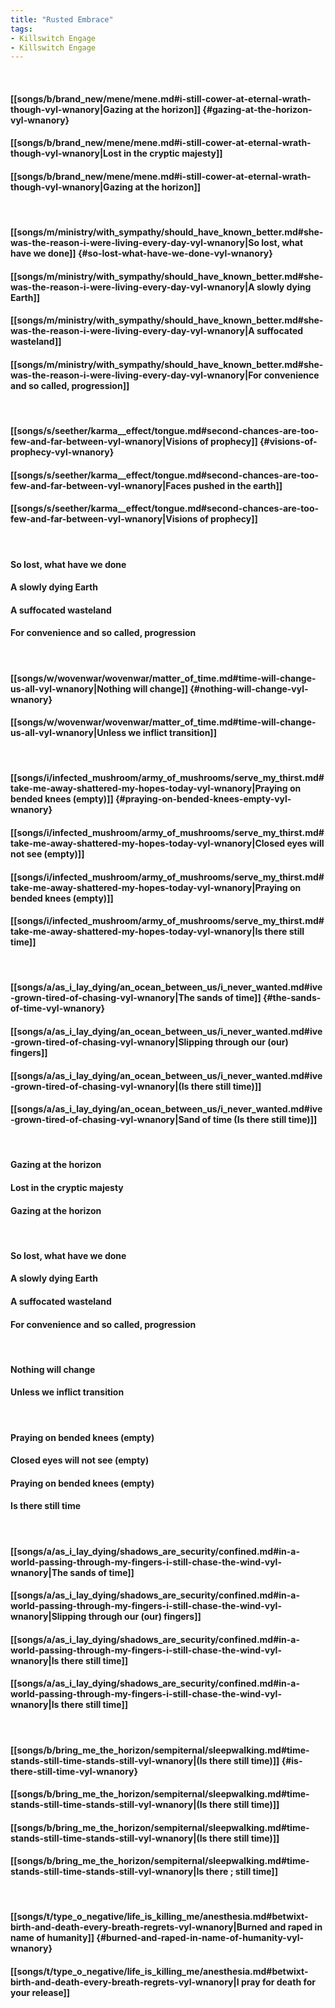 ```yaml
---
title: "Rusted Embrace"
tags:
- Killswitch Engage
- Killswitch Engage
---
```

&nbsp;
#### [[songs/b/brand_new/mene/mene.md#i-still-cower-at-eternal-wrath-though-vyl-wnanory|Gazing at the horizon]] {#gazing-at-the-horizon-vyl-wnanory}
#### [[songs/b/brand_new/mene/mene.md#i-still-cower-at-eternal-wrath-though-vyl-wnanory|Lost in the cryptic majesty]]
#### [[songs/b/brand_new/mene/mene.md#i-still-cower-at-eternal-wrath-though-vyl-wnanory|Gazing at the horizon]]
&nbsp;
#### [[songs/m/ministry/with_sympathy/should_have_known_better.md#she-was-the-reason-i-were-living-every-day-vyl-wnanory|So lost, what have we done]] {#so-lost-what-have-we-done-vyl-wnanory}
#### [[songs/m/ministry/with_sympathy/should_have_known_better.md#she-was-the-reason-i-were-living-every-day-vyl-wnanory|A slowly dying Earth]]
#### [[songs/m/ministry/with_sympathy/should_have_known_better.md#she-was-the-reason-i-were-living-every-day-vyl-wnanory|A suffocated wasteland]]
#### [[songs/m/ministry/with_sympathy/should_have_known_better.md#she-was-the-reason-i-were-living-every-day-vyl-wnanory|For convenience and so called, progression]]
&nbsp;
#### [[songs/s/seether/karma__effect/tongue.md#second-chances-are-too-few-and-far-between-vyl-wnanory|Visions of prophecy]] {#visions-of-prophecy-vyl-wnanory}
#### [[songs/s/seether/karma__effect/tongue.md#second-chances-are-too-few-and-far-between-vyl-wnanory|Faces pushed in the earth]]
#### [[songs/s/seether/karma__effect/tongue.md#second-chances-are-too-few-and-far-between-vyl-wnanory|Visions of prophecy]]
&nbsp;
#### So lost, what have we done
#### A slowly dying Earth
#### A suffocated wasteland
#### For convenience and so called, progression
&nbsp;
#### [[songs/w/wovenwar/wovenwar/matter_of_time.md#time-will-change-us-all-vyl-wnanory|Nothing will change]] {#nothing-will-change-vyl-wnanory}
#### [[songs/w/wovenwar/wovenwar/matter_of_time.md#time-will-change-us-all-vyl-wnanory|Unless we inflict transition]]
&nbsp;
#### [[songs/i/infected_mushroom/army_of_mushrooms/serve_my_thirst.md#take-me-away-shattered-my-hopes-today-vyl-wnanory|Praying on bended knees (empty)]] {#praying-on-bended-knees-empty-vyl-wnanory}
#### [[songs/i/infected_mushroom/army_of_mushrooms/serve_my_thirst.md#take-me-away-shattered-my-hopes-today-vyl-wnanory|Closed eyes will not see (empty)]]
#### [[songs/i/infected_mushroom/army_of_mushrooms/serve_my_thirst.md#take-me-away-shattered-my-hopes-today-vyl-wnanory|Praying on bended knees (empty)]]
#### [[songs/i/infected_mushroom/army_of_mushrooms/serve_my_thirst.md#take-me-away-shattered-my-hopes-today-vyl-wnanory|Is there still time]]
&nbsp;
#### [[songs/a/as_i_lay_dying/an_ocean_between_us/i_never_wanted.md#ive-grown-tired-of-chasing-vyl-wnanory|The sands of time]] {#the-sands-of-time-vyl-wnanory}
#### [[songs/a/as_i_lay_dying/an_ocean_between_us/i_never_wanted.md#ive-grown-tired-of-chasing-vyl-wnanory|Slipping through our (our) fingers]]
#### [[songs/a/as_i_lay_dying/an_ocean_between_us/i_never_wanted.md#ive-grown-tired-of-chasing-vyl-wnanory|(Is there still time)]]
#### [[songs/a/as_i_lay_dying/an_ocean_between_us/i_never_wanted.md#ive-grown-tired-of-chasing-vyl-wnanory|Sand of time (Is there still time)]]
&nbsp;
#### Gazing at the horizon
#### Lost in the cryptic majesty
#### Gazing at the horizon
&nbsp;
#### So lost, what have we done
#### A slowly dying Earth
#### A suffocated wasteland
#### For convenience and so called, progression
&nbsp;
#### Nothing will change
#### Unless we inflict transition
&nbsp;
#### Praying on bended knees (empty)
#### Closed eyes will not see (empty)
#### Praying on bended knees (empty)
#### Is there still time
&nbsp;
#### [[songs/a/as_i_lay_dying/shadows_are_security/confined.md#in-a-world-passing-through-my-fingers-i-still-chase-the-wind-vyl-wnanory|The sands of time]]
#### [[songs/a/as_i_lay_dying/shadows_are_security/confined.md#in-a-world-passing-through-my-fingers-i-still-chase-the-wind-vyl-wnanory|Slipping through our (our) fingers]]
#### [[songs/a/as_i_lay_dying/shadows_are_security/confined.md#in-a-world-passing-through-my-fingers-i-still-chase-the-wind-vyl-wnanory|Is there still time]]
#### [[songs/a/as_i_lay_dying/shadows_are_security/confined.md#in-a-world-passing-through-my-fingers-i-still-chase-the-wind-vyl-wnanory|Is there still time]]
&nbsp;
#### [[songs/b/bring_me_the_horizon/sempiternal/sleepwalking.md#time-stands-still-time-stands-still-vyl-wnanory|(Is there still time)]] {#is-there-still-time-vyl-wnanory}
#### [[songs/b/bring_me_the_horizon/sempiternal/sleepwalking.md#time-stands-still-time-stands-still-vyl-wnanory|(Is there still time)]]
#### [[songs/b/bring_me_the_horizon/sempiternal/sleepwalking.md#time-stands-still-time-stands-still-vyl-wnanory|(Is there still time)]]
#### [[songs/b/bring_me_the_horizon/sempiternal/sleepwalking.md#time-stands-still-time-stands-still-vyl-wnanory|Is there ; still time]]
&nbsp;
#### [[songs/t/type_o_negative/life_is_killing_me/anesthesia.md#betwixt-birth-and-death-every-breath-regrets-vyl-wnanory|Burned and raped in name of humanity]] {#burned-and-raped-in-name-of-humanity-vyl-wnanory}
#### [[songs/t/type_o_negative/life_is_killing_me/anesthesia.md#betwixt-birth-and-death-every-breath-regrets-vyl-wnanory|I pray for death for your release]]
